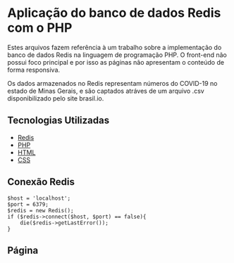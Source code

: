 # Aplicação do banco de dados Redis com o PHP

Estes arquivos fazem referência à um trabalho sobre a implementação do banco de dados Redis na linguagem de programação PHP. O front-end não possui foco principal e por isso as páginas não apresentam o conteúdo de forma responsiva.

Os dados armazenados no Redis representam números do COVID-19 no estado de Minas Gerais, e são captados atráves de um arquivo .csv disponibilizado pelo site brasil.io.

<h2> Tecnologias Utilizadas </h2>

- [Redis](https://redis.io/)
- [PHP](https://www.php.net/)
- [HTML](https://developer.mozilla.org/pt-BR/docs/Web/HTML)
- [CSS](https://devdocs.io/css/)

<h2> Conexão Redis </h2>

```
$host = 'localhost';
$port = 6379;
$redis = new Redis();
if ($redis->connect($host, $port) == false){
    die($redis->getLastError());
}
```

<h2> Página </h2>


  


